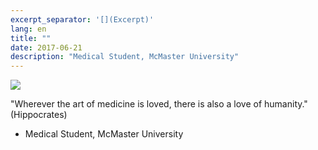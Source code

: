 ```yaml
---
excerpt_separator: '[](Excerpt)'
lang: en
title: ""
date: 2017-06-21
description: "Medical Student, McMaster University"
---
```


![](/images/humans-of-medicine/11th-post.jpeg)

"Wherever the art of medicine is loved, there is also a love of humanity." (Hippocrates) 

- Medical Student, McMaster University
